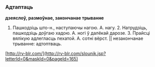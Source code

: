 ### Адтаптаць
**дзеяслоў, размоўнае, закончанае трыванне**

1. Пашкодзіць што-н., наступаючы нагою. А. нагу. 2. Натрудзіць, пашкодзіць доўгаю хадою. А. ногі ў далёкай дарозе. 3. Прайсці вялікую адлегласць пехатой. А. сотні вёрст. || незакончанае трыванне: адтоптваць.

<a rel="author">[http://rv-blr.com/](http://rv-blr.com/slounik.jsp?letterId=0&maskId=0&pageId=165)</a>
